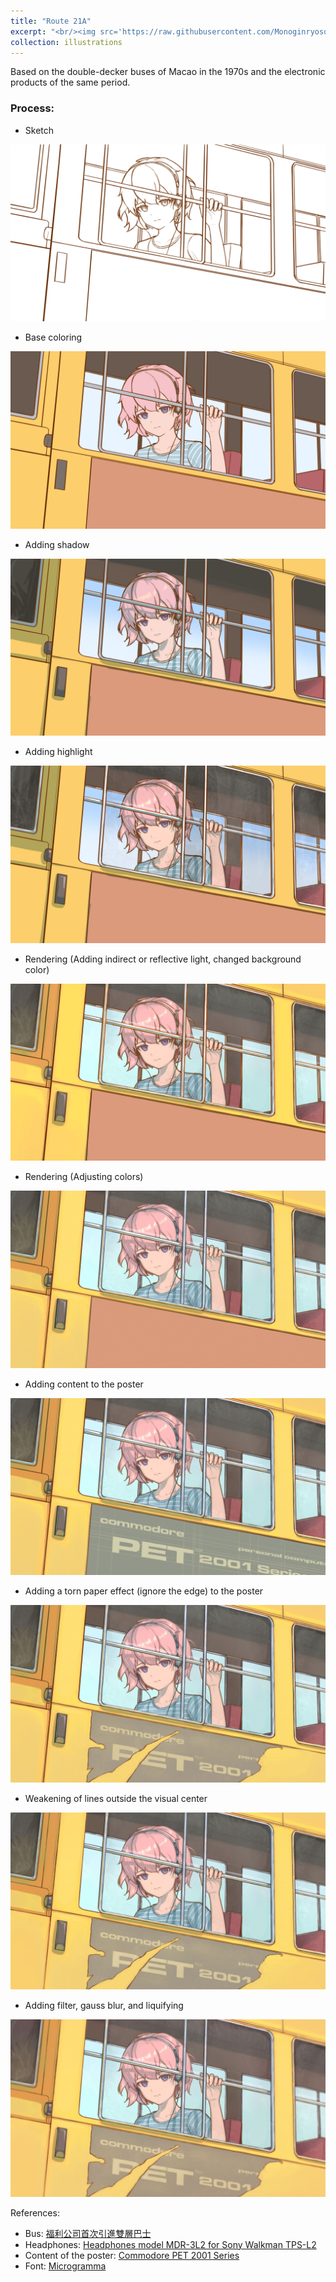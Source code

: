 ```yaml
---
title: "Route 21A"
excerpt: "<br/><img src='https://raw.githubusercontent.com/Monoginryoso/Monoginryoso.github.io/master/images/route_21a.jpg'>"
collection: illustrations
---
```

Based on the double-decker buses of Macao in the 1970s and the electronic products of the same period.

### Process: 

* Sketch
<img src='https://raw.githubusercontent.com/Monoginryoso/Monoginryoso.github.io/d5227794241839000a28d8e49a602a3e1a1be278/images/route_21a_sketch.jpg'>

* Base coloring
<img src='https://raw.githubusercontent.com/Monoginryoso/Monoginryoso.github.io/master/images/route_21a_basecolor.jpg'>

* Adding shadow
<img src='https://raw.githubusercontent.com/Monoginryoso/Monoginryoso.github.io/master/images/route_21a_shadow.jpg'>

* Adding highlight
<img src='https://raw.githubusercontent.com/Monoginryoso/Monoginryoso.github.io/master/images/route_21a_highlight.jpg'>

* Rendering (Adding indirect or reflective light, changed background color)
<img src='https://raw.githubusercontent.com/Monoginryoso/Monoginryoso.github.io/master/images/route_21a_rendering_1.jpg'>

* Rendering (Adjusting colors)
<img src='https://raw.githubusercontent.com/Monoginryoso/Monoginryoso.github.io/master/images/route_21a_rendering_2.jpg'>

* Adding content to the poster
<img src='https://raw.githubusercontent.com/Monoginryoso/Monoginryoso.github.io/master/images/route_21a_poster.jpg'>

* Adding a torn paper effect (ignore the edge) to the poster
<img src='https://raw.githubusercontent.com/Monoginryoso/Monoginryoso.github.io/master/images/route_21a_poster_torn.jpg'>

* Weakening of lines outside the visual center
<img src='https://raw.githubusercontent.com/Monoginryoso/Monoginryoso.github.io/master/images/route_21a_blur.jpg'>

* Adding filter, gauss blur, and liquifying
<img src='https://raw.githubusercontent.com/Monoginryoso/Monoginryoso.github.io/master/images/route_21a.jpg'>

References:
- Bus: [福利公司首次引進雙層巴士](https://www.macaumemory.mo/entries_7850f82c002642d283472dd3a8b713f2)
- Headphones: [Headphones model MDR-3L2 for Sony Walkman TPS-L2](https://collection.maas.museum/object/520373)
- Content of the poster: [Commodore PET 2001 Series](https://oldcomputers.net/pet2001.html)
- Font: [Microgramma](https://www.linotype.com/89986/microgramma-family.html)
